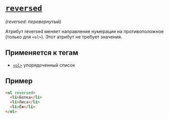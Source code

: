 # [`reversed`](../index.md)

_(reversed: перевернутый)_

Атрибут reversed меняет направление нумерации на противоположное (только для `<ol>`). Этот атрибут не требует значения.

## Применяется к тегам

- [`<ol>`](../Tags/ol.md) упорядоченный список

## Пример

```html
<ol reversed>
  <li>Белка</li>
  <li>Лиса</li>
  <li>Ёж</li>
</ol>
```
